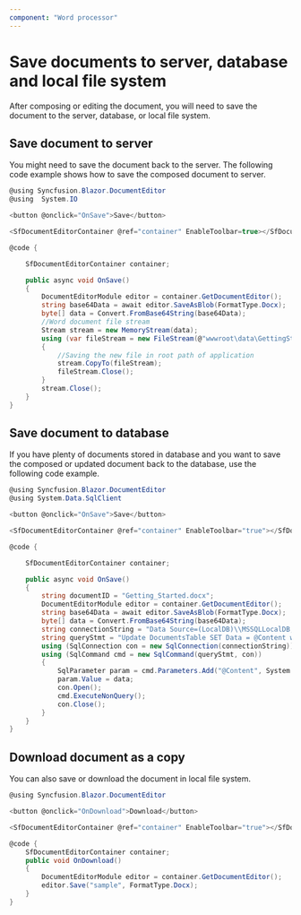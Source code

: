 ```yaml
---
component: "Word processor"
---
```


# Save documents to server, database and local file system

After composing or editing the document, you will need to save the document to the server, database, or local file system.

## Save document to server

You might need to save the document back to the server. The following code example shows how to save the composed document to server.

```csharp
@using Syncfusion.Blazor.DocumentEditor
@using  System.IO

<button @onclick="OnSave">Save</button>

<SfDocumentEditorContainer @ref="container" EnableToolbar=true></SfDocumentEditorContainer>

@code {

    SfDocumentEditorContainer container;

    public async void OnSave()
    {
        DocumentEditorModule editor = container.GetDocumentEditor();
        string base64Data = await editor.SaveAsBlob(FormatType.Docx);
        byte[] data = Convert.FromBase64String(base64Data);
        //Word document file stream
        Stream stream = new MemoryStream(data);
        using (var fileStream = new FileStream(@"wwwroot\data\GettingStarted.docx", FileMode.Create, FileAccess.Write))
        {
            //Saving the new file in root path of application
            stream.CopyTo(fileStream);
            fileStream.Close();
        }
        stream.Close();
    }
}

```

## Save document to database

If you have plenty of documents stored in database and you want to save the composed or updated document back to the database, use the following code example.

```csharp
@using Syncfusion.Blazor.DocumentEditor
@using System.Data.SqlClient

<button @onclick="OnSave">Save</button>

<SfDocumentEditorContainer @ref="container" EnableToolbar="true"></SfDocumentEditorContainer>

@code {

    SfDocumentEditorContainer container;

    public async void OnSave()
    {
        string documentID = "Getting_Started.docx";
        DocumentEditorModule editor = container.GetDocumentEditor();
        string base64Data = await editor.SaveAsBlob(FormatType.Docx);
        byte[] data = Convert.FromBase64String(base64Data);
        string connectionString = "Data Source=(LocalDB)\\MSSQLLocalDB;AttachDbFilename=C:\\database.mdf;";
        string queryStmt = "Update DocumentsTable SET Data = @Content where DocumentName = '" + documentID + "'";
        using (SqlConnection con = new SqlConnection(connectionString))
        using (SqlCommand cmd = new SqlCommand(queryStmt, con))
        {
            SqlParameter param = cmd.Parameters.Add("@Content", System.Data.SqlDbType.VarBinary);
            param.Value = data;
            con.Open();
            cmd.ExecuteNonQuery();
            con.Close();
        }
    }
}
```

## Download document as a copy

You can also save or download the document in local file system.

```csharp
@using Syncfusion.Blazor.DocumentEditor

<button @onclick="OnDownload">Download</button>

<SfDocumentEditorContainer @ref="container" EnableToolbar="true"></SfDocumentEditorContainer>

@code {
    SfDocumentEditorContainer container;
    public void OnDownload()
    {
        DocumentEditorModule editor = container.GetDocumentEditor();
        editor.Save("sample", FormatType.Docx);
    }
}
```